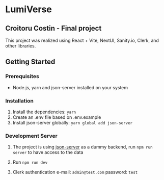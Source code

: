 # LumiVerse

## Croitoru Costin - Final project

This project was realized using React + Vite, NextUI, Sanity.io, Clerk, and other libraries.

## Getting Started

### Prerequisites

- Node.js, yarn and json-server installed on your system

### Installation

1. Install the dependencies: `yarn`
2. Create an .env file based on .env.example
3. Install json-server globally: `yarn global add json-server`

### Development Server

1. The project is using [json-server](https://github.com/typicode/json-server) as a dummy backend, run `npm run server`
   to have access to the data

2. Run `npm run dev`

3. Clerk authentication e-mail: `admin@test.com`
   password: `test`
